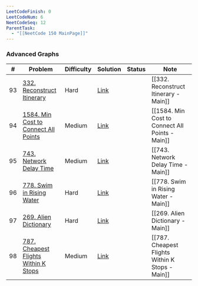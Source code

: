 ```yaml
---
LeetCodeFinish: 0
LeetCodeNum: 6
NeetCodeSeq: 12
ParentTask:
  - "[[NeetCode 150 MainPage]]"
---
```


### Advanced Graphs

| #   | Problem                                                                                                | Difficulty | Solution                                                              | Status | Note |
| --- | ------------------------------------------------------------------------------------------------------ | ---------- | --------------------------------------------------------------------- | ------ | ---- |
| 93  | [332. Reconstruct Itinerary](https://leetcode.com/problems/reconstruct-itinerary/)                     | Hard       | [Link](https://neetcode.io/solutions/reconstruct-itinerary)           |        | [[332. Reconstruct Itinerary - Main]] |
| 94  | [1584. Min Cost to Connect All Points](https://leetcode.com/problems/min-cost-to-connect-all-points/)  | Medium     | [Link](https://neetcode.io/solutions/min-cost-to-connect-all-points)  |        | [[1584. Min Cost to Connect All Points - Main]] |
| 95  | [743. Network Delay Time](https://leetcode.com/problems/network-delay-time/)                           | Medium     | [Link](https://neetcode.io/solutions/network-delay-time)              |        | [[743. Network Delay Time - Main]] |
| 96  | [778. Swim in Rising Water](https://leetcode.com/problems/swim-in-rising-water/)                       | Hard       | [Link](https://neetcode.io/solutions/swim-in-rising-water)            |        | [[778. Swim in Rising Water - Main]] |
| 97  | [269. Alien Dictionary](https://leetcode.com/problems/alien-dictionary/)                               | Hard       | [Link](https://neetcode.io/solutions/alien-dictionary)                |        | [[269. Alien Dictionary - Main]] |
| 98  | [787. Cheapest Flights Within K Stops](https://leetcode.com/problems/cheapest-flights-within-k-stops/) | Medium     | [Link](https://neetcode.io/solutions/cheapest-flights-within-k-stops) |        | [[787. Cheapest Flights Within K Stops - Main]] |
